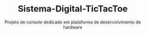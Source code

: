 <h1 align="center"> Sistema-Digital-TicTacToe</h1>
<p align="center">Projeto de console dedicado em plataforma de desenvolvimento de hardware</p>
